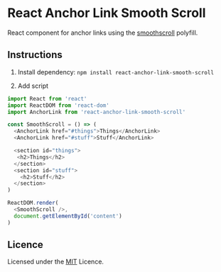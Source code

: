 # React Anchor Link Smooth Scroll

React component for anchor links using the [smoothscroll](https://github.com/iamdustan/smoothscroll) polyfill.

## Instructions

1. Install dependency: `npm install react-anchor-link-smooth-scroll`

2. Add script

``` js
import React from 'react'
import ReactDOM from 'react-dom'
import AnchorLink from 'react-anchor-link-smooth-scroll'

const SmoothScroll = () => (
  <AnchorLink href="#things">Things</AnchorLink>
  <AnchorLink href="#stuff">Stuff</AnchorLink>

  <section id="things">
   <h2>Things</h2>
  </section>
  <section id="stuff">
    <h2>Stuff</h2>
  </section>
)

ReactDOM.render(
  <SmoothScroll />,
  document.getElementById('content')
)
```

## Licence

Licensed under the [MIT](https://opensource.org/licenses/MIT) Licence.
